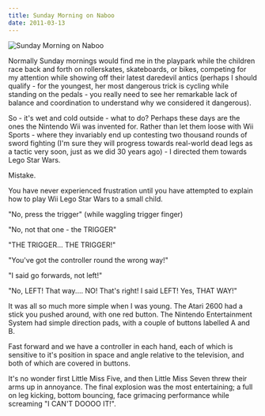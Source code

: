 ```yaml
---
title: Sunday Morning on Naboo
date: 2011-03-13
---
```


![Sunday Morning on Naboo](https://source.unsplash.com/d34DtRp1bqo/1600x900)

Normally Sunday mornings would find me in the playpark while the children race back and forth on rollerskates, skateboards, or bikes, competing for my attention while showing off their latest daredevil antics (perhaps I should qualify - for the youngest, her most dangerous trick is cycling while standing on the pedals - you really need to see her remarkable lack of balance and coordination to understand why we considered it dangerous).

So - it's wet and cold outside - what to do? Perhaps these days are the ones the Nintendo Wii was invented for. Rather than let them loose with Wii Sports - where they invariably end up contesting two thousand rounds of sword fighting (I'm sure they will progress towards real-world dead legs as a tactic very soon, just as we did 30 years ago) - I directed them towards Lego Star Wars.

Mistake.

You have never experienced frustration until you have attempted to explain how to play Wii Lego Star Wars to a small child.

"No, press the trigger" (while waggling trigger finger)

"No, not that one - the TRIGGER"

"THE TRIGGER... THE TRIGGER!"

"You've got the controller round the wrong way!"

"I said go forwards, not left!"

"No, LEFT! That way.... NO! That's right! I said LEFT! Yes, THAT WAY!"

It was all so much more simple when I was young. The Atari 2600 had a stick you pushed around, with one red button. The Nintendo Entertainment System had simple direction pads, with a couple of buttons labelled A and B.

Fast forward and we have a controller in each hand, each of which is sensitive to it's position in space and angle relative to the television, and both of which are covered in buttons.

It's no wonder first Little Miss Five, and then Little Miss Seven threw their arms up in annoyance. The final explosion was the most entertaining; a full on leg kicking, bottom bouncing, face grimacing performance while screaming "I CAN'T DOOOO IT!".